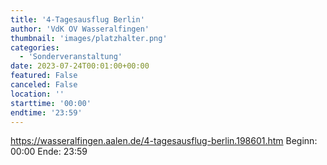 ```yaml
---
title: '4-Tagesausflug Berlin'
author: 'VdK OV Wasseralfingen'
thumbnail: 'images/platzhalter.png'
categories:
  - 'Sonderveranstaltung'
date: 2023-07-24T00:01:00+00:00
featured: False
canceled: False
location: ''
starttime: '00:00'
endtime: '23:59'
---
```

https://wasseralfingen.aalen.de/4-tagesausflug-berlin.198601.htm
Beginn: 00:00
 Ende: 23:59